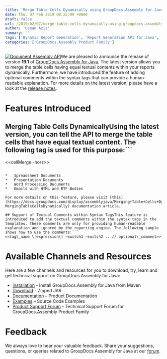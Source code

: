 ```yaml
---
title: 'Merge Table Cells Dynamically using GroupDocs.Assembly for Java 19.1'
date: Thu, 07 Feb 2019 08:22:09 +0000
draft: false
url: /2019/02/07/merge-table-cells-dynamically-using-groupdocs.assembly-java-19.1/
author: 'Usman Aziz'
summary: ''
tags: ['Dynamic Report Generation', 'Report Generation API for Java', 'reporting API for Java', 'GroupDocs.Assembly for Java Releases']
categories: ['GroupDocs.Assembly Product Family']
---
```


[![Document Assembly API](http://blog.groupdocs.com/wp-content/uploads/sites/4/2017/03/groupdocs-assembly-java-1.png)](https://www.groupdocs.com/products/assembly/java)We are pleased to announce the release of version **19.1** of [GroupDocs.Assembly for Java](https://products.groupdocs.com/assembly/java). The latest version allows you to merge the table cells having equal textual contents within your reports dynamically. Furthermore, we have introduced the feature of adding optional comments within the syntax tags that can provide a human-readable explanation. For more details on the latest version, please have a look at the [release notes](https://docs.groupdocs.com/display/assemblyjava/GroupDocs.Assembly+for+java+19.1+Release+Notes).

# Features Introduced

## Merging Table Cells DynamicallyUsing the latest version, you can tell the API to merge the table cells that have equal textual content. The following tag is used for this purpose:```
<<cellMerge -horz>>
```In the above expression, the **_horz_** switch is optional. If this switch is present, the cell merging will be performed in the horizontal direction. Otherwise, if the switch is missing, cells will be merged in the vertical direction (the default). At the moment, this feature is supported for the following document types:

*   Spreadsheet Documents
*   Presentation Documents
*   Word Processing Documents
*   Emails with HTML and RTF Bodies

For more details on this feature, please visit [this](https://docs.groupdocs.com/display/assemblyjava/Merging+Table+Cells+Dynamically#MergingTableCellsDynamically-MergingTableCellsDynamically) documentation article.

## Support of Textual Comments within Syntax TagsThis feature is introduced to add the textual comments within the syntax tags in the templates. These comments are only for providing human-readable explanation and ignored by the reporting engine. The following sample shows how to use the comments:```
<<tag\_name \[expression\] –switch1 –switch2 .. // optional\_comment>>
```

# Available Channels and Resources

Here are a few channels and resources for you to download, try, learn and get technical support on GroupDocs.Assembly for Java:

*   [Installation](https://repository.groupdocs.com/webapp/#/artifacts/browse/tree/General/repo/com/groupdocs/groupdocs-assembly/19.1) - Install GroupDocs.Assembly for Java from Maven
*   [Download](https://downloads.groupdocs.com/assembly/java) - Zipped JAR
*   [Documentation](https://docs.groupdocs.com/display/assemblyjava/Getting+Started) – Product Documentation
*   [Examples](https://github.com/groupdocs-assembly/GroupDocs.Assembly-for-Java) – Source Code Examples
*   [Product Support Forum](https://forum.groupdocs.com/c/assembly) – Technical Support Forum for GroupDocs.Assembly Product Family

# Feedback

We always love to hear your valuable feedback. Share your suggestions, questions, or queries related to GroupDocs.Assembly for Java at our [forum](https://forum.groupdocs.com/c/assembly).






